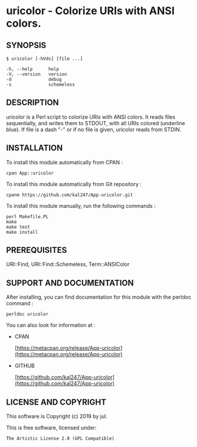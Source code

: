 uricolor - Colorize URIs with ANSI colors.
==========================================

SYNOPSIS
--------

    $ uricolor [-hVds] [file ...]

    -h, --help      help
    -V, --version   version
    -d              debug
    -s              schemeless

DESCRIPTION
-----------

uricolor is a Perl script to colorize URIs with ANSI colors.
It reads files sequentially, and writes them to STDOUT,
with all URIs colored (underline blue). If file is a dash "-"
or if no file is given, uricolor reads from STDIN.

INSTALLATION
------------

To install this module automatically from CPAN :

    cpan App::uricolor

To install this module automatically from Git repository :

    cpanm https://github.com/kal247/App-uricolor.git

To install this module manually, run the following commands :

    perl Makefile.PL
    make     
    make test
    make install

PREREQUISITES
-------------

URI::Find, URI::Find::Schemeless, Term::ANSIColor

SUPPORT AND DOCUMENTATION
-------------------------

After installing, you can find documentation for this module with the
perldoc command :

    perldoc uricolor

You can also look for information at :

- CPAN

    [https://metacpan.org/release/App-uricolor](https://metacpan.org/release/App-uricolor)

- GITHUB

    [https://github.com/kal247/App-uricolor](https://github.com/kal247/App-uricolor)

LICENSE AND COPYRIGHT
---------------------

This software is Copyright (c) 2019 by jul.

This is free software, licensed under:

    The Artistic License 2.0 (GPL Compatible)
